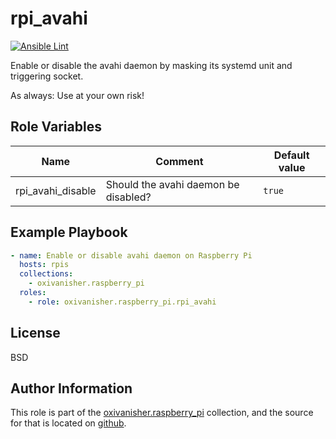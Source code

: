 rpi_avahi
=========
[![Ansible Lint](https://github.com/oxivanisher/role-rpi_avahi/actions/workflows/ansible-lint.yml/badge.svg)](https://github.com/oxivanisher/role-rpi_avahi/actions/workflows/ansible-lint.yml)

Enable or disable the avahi daemon by masking its systemd unit and triggering socket.

As always: Use at your own risk!

Role Variables
--------------

| Name              | Comment                              | Default value |
| ----------------- | ------------------------------------ | ------------- |
| rpi_avahi_disable | Should the avahi daemon be disabled? | `true`        |

Example Playbook
----------------

```yaml
- name: Enable or disable avahi daemon on Raspberry Pi
  hosts: rpis
  collections:
    - oxivanisher.raspberry_pi
  roles:
    - role: oxivanisher.raspberry_pi.rpi_avahi
```

License
-------

BSD

Author Information
------------------

This role is part of the [oxivanisher.raspberry_pi](https://galaxy.ansible.com/ui/repo/published/oxivanisher/raspberry_pi/) collection, and the source for that is located on [github](https://github.com/oxivanisher/collection-raspberry_pi).
